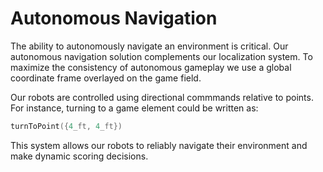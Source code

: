 # Autonomous Navigation

The ability to autonomously navigate an environment is critical. Our autonomous navigation solution complements our localization system. To maximize the consistency of autonomous gameplay we use a global coordinate frame overlayed on the game field. 

Our robots are controlled using directional commmands relative to points. For instance, turning to a game element could be written as:

``` c++
turnToPoint({4_ft, 4_ft})
```
This system allows our robots to reliably navigate their environment and make dynamic scoring decisions.

